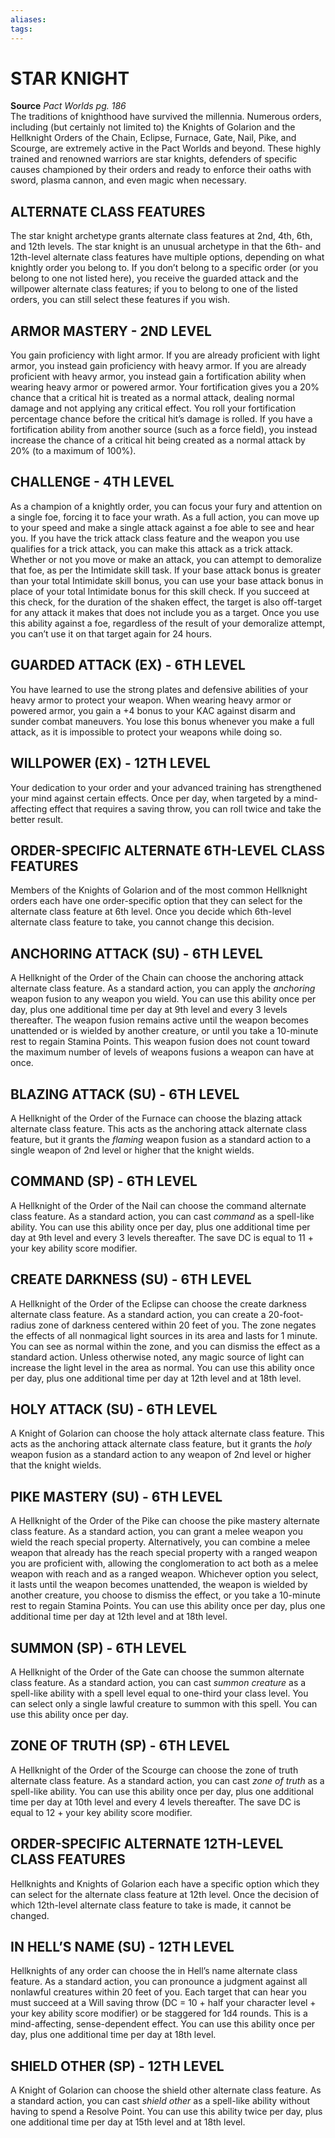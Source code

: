 ```yaml
---
aliases: 
tags: 
---
```

# STAR KNIGHT

**Source** _Pact Worlds pg. 186_  
The traditions of knighthood have survived the millennia. Numerous orders, including (but certainly not limited to) the Knights of Golarion and the Hellknight Orders of the Chain, Eclipse, Furnace, Gate, Nail, Pike, and Scourge, are extremely active in the Pact Worlds and beyond. These highly trained and renowned warriors are star knights, defenders of specific causes championed by their orders and ready to enforce their oaths with sword, plasma cannon, and even magic when necessary.  

## ALTERNATE CLASS FEATURES

The star knight archetype grants alternate class features at 2nd, 4th, 6th, and 12th levels. The star knight is an unusual archetype in that the 6th- and 12th-level alternate class features have multiple options, depending on what knightly order you belong to. If you don’t belong to a specific order (or you belong to one not listed here), you receive the guarded attack and the willpower alternate class features; if you to belong to one of the listed orders, you can still select these features if you wish.  

## ARMOR MASTERY - 2ND LEVEL

You gain proficiency with light armor. If you are already proficient with light armor, you instead gain proficiency with heavy armor. If you are already proficient with heavy armor, you instead gain a fortification ability when wearing heavy armor or powered armor. Your fortification gives you a 20% chance that a critical hit is treated as a normal attack, dealing normal damage and not applying any critical effect. You roll your fortification percentage chance before the critical hit’s damage is rolled. If you have a fortification ability from another source (such as a force field), you instead increase the chance of a critical hit being created as a normal attack by 20% (to a maximum of 100%).  

## CHALLENGE - 4TH LEVEL

As a champion of a knightly order, you can focus your fury and attention on a single foe, forcing it to face your wrath. As a full action, you can move up to your speed and make a single attack against a foe able to see and hear you. If you have the trick attack class feature and the weapon you use qualifies for a trick attack, you can make this attack as a trick attack. Whether or not you move or make an attack, you can attempt to demoralize that foe, as per the Intimidate skill task. If your base attack bonus is greater than your total Intimidate skill bonus, you can use your base attack bonus in place of your total Intimidate bonus for this skill check. If you succeed at this check, for the duration of the shaken effect, the target is also off-target for any attack it makes that does not include you as a target. Once you use this ability against a foe, regardless of the result of your demoralize attempt, you can’t use it on that target again for 24 hours.  

## GUARDED ATTACK (EX) - 6TH LEVEL

You have learned to use the strong plates and defensive abilities of your heavy armor to protect your weapon. When wearing heavy armor or powered armor, you gain a +4 bonus to your KAC against disarm and sunder combat maneuvers. You lose this bonus whenever you make a full attack, as it is impossible to protect your weapons while doing so.  

## WILLPOWER (EX) - 12TH LEVEL

Your dedication to your order and your advanced training has strengthened your mind against certain effects. Once per day, when targeted by a mind-affecting effect that requires a saving throw, you can roll twice and take the better result.

## ORDER-SPECIFIC ALTERNATE 6TH-LEVEL CLASS FEATURES

Members of the Knights of Golarion and of the most common Hellknight orders each have one order-specific option that they can select for the alternate class feature at 6th level. Once you decide which 6th-level alternate class feature to take, you cannot change this decision.

## ANCHORING ATTACK (SU) - 6TH LEVEL

A Hellknight of the Order of the Chain can choose the anchoring attack alternate class feature. As a standard action, you can apply the _anchoring_ weapon fusion to any weapon you wield. You can use this ability once per day, plus one additional time per day at 9th level and every 3 levels thereafter. The weapon fusion remains active until the weapon becomes unattended or is wielded by another creature, or until you take a 10-minute rest to regain Stamina Points. This weapon fusion does not count toward the maximum number of levels of weapons fusions a weapon can have at once.

## BLAZING ATTACK (SU) - 6TH LEVEL

A Hellknight of the Order of the Furnace can choose the blazing attack alternate class feature. This acts as the anchoring attack alternate class feature, but it grants the _flaming_ weapon fusion as a standard action to a single weapon of 2nd level or higher that the knight wields.

## COMMAND (SP) - 6TH LEVEL

A Hellknight of the Order of the Nail can choose the command alternate class feature. As a standard action, you can cast _command_ as a spell-like ability. You can use this ability once per day, plus one additional time per day at 9th level and every 3 levels thereafter. The save DC is equal to 11 + your key ability score modifier.

## CREATE DARKNESS (SU) - 6TH LEVEL

A Hellknight of the Order of the Eclipse can choose the create darkness alternate class feature. As a standard action, you can create a 20-foot-radius zone of darkness centered within 20 feet of you. The zone negates the effects of all nonmagical light sources in its area and lasts for 1 minute. You can see as normal within the zone, and you can dismiss the effect as a standard action. Unless otherwise noted, any magic source of light can increase the light level in the area as normal. You can use this ability once per day, plus one additional time per day at 12th level and at 18th level.

## HOLY ATTACK (SU) - 6TH LEVEL

A Knight of Golarion can choose the holy attack alternate class feature. This acts as the anchoring attack alternate class feature, but it grants the _holy_ weapon fusion as a standard action to any weapon of 2nd level or higher that the knight wields.

## PIKE MASTERY (SU) - 6TH LEVEL

A Hellknight of the Order of the Pike can choose the pike mastery alternate class feature. As a standard action, you can grant a melee weapon you wield the reach special property. Alternatively, you can combine a melee weapon that already has the reach special property with a ranged weapon you are proficient with, allowing the conglomeration to act both as a melee weapon with reach and as a ranged weapon. Whichever option you select, it lasts until the weapon becomes unattended, the weapon is wielded by another creature, you choose to dismiss the effect, or you take a 10-minute rest to regain Stamina Points. You can use this ability once per day, plus one additional time per day at 12th level and at 18th level.

## SUMMON (SP) - 6TH LEVEL

A Hellknight of the Order of the Gate can choose the summon alternate class feature. As a standard action, you can cast _summon creature_ as a spell-like ability with a spell level equal to one-third your class level. You can select only a single lawful creature to summon with this spell. You can use this ability once per day.

## ZONE OF TRUTH (SP) - 6TH LEVEL

A Hellknight of the Order of the Scourge can choose the zone of truth alternate class feature. As a standard action, you can cast _zone of truth_ as a spell-like ability. You can use this ability once per day, plus one additional time per day at 10th level and every 4 levels thereafter. The save DC is equal to 12 + your key ability score modifier.

## ORDER-SPECIFIC ALTERNATE 12TH-LEVEL CLASS FEATURES

Hellknights and Knights of Golarion each have a specific option which they can select for the alternate class feature at 12th level. Once the decision of which 12th-level alternate class feature to take is made, it cannot be changed.

## IN HELL’S NAME (SU) - 12TH LEVEL

Hellknights of any order can choose the in Hell’s name alternate class feature. As a standard action, you can pronounce a judgment against all nonlawful creatures within 20 feet of you. Each target that can hear you must succeed at a Will saving throw (DC = 10 + half your character level + your key ability score modifier) or be staggered for 1d4 rounds. This is a mind-affecting, sense-dependent effect. You can use this ability once per day, plus one additional time per day at 18th level.

## SHIELD OTHER (SP) - 12TH LEVEL

A Knight of Golarion can choose the shield other alternate class feature. As a standard action, you can cast _shield other_ as a spell-like ability without having to spend a Resolve Point. You can use this ability twice per day, plus one additional time per day at 15th level and at 18th level.
